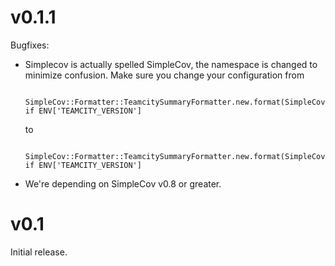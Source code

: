 v0.1.1
======

Bugfixes:

* Simplecov is actually spelled SimpleCov, the namespace is changed to minimize confusion. Make sure you change your configuration from

        SimpleCov::Formatter::TeamcitySummaryFormatter.new.format(SimpleCov.result) if ENV['TEAMCITY_VERSION']
  
  to
  
        SimpleCov::Formatter::TeamcitySummaryFormatter.new.format(SimpleCov.result) if ENV['TEAMCITY_VERSION']
        
* We're depending on SimpleCov v0.8 or greater.

v0.1
====

Initial release.